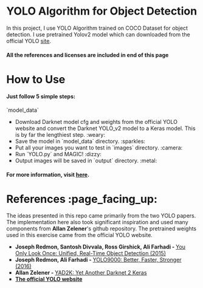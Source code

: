 <h1>YOLO Algorithm for Object Detection</h1>
In this project, I use YOLO Algorithm trained on COCO Dataset for object detection. I use pretrained Yolov2 model which can downloaded from the official YOLO <a href='https://pjreddie.com/darknet/yolo/'>site</a>.
<h4>All the references and licenses are included in end of this page</h4>

<h1>How to Use</h1>
<h4>Just follow 5 simple steps:</h4>
`model_data`
<ul type='square'>
  <li>Download Darknet model cfg and weights from the official YOLO website and convert the Darknet YOLO_v2 model to a Keras model. This is by far the lengthiest step. :weary:</li>
  <li>Save the model in `model_data` directory. :sparkles:</li>
  <li>Put all your images you want to test in `images` directory. :camera:</li>
  <li>Run `YOLO.py` and MAGIC! :dizzy:</li>
  <li>Output images will be saved in `output` directory. :metal:</li>
</ul>
<h4>For more information, visit <a href='https://github.com/allanzelener/YAD2K'>here</a>.</h4>

<h1>References :page_facing_up:</h1>
The ideas presented in this repo came primarily from the two YOLO papers. The implementation here also took significant inspiration and used many components from <strong>Allan Zelener</strong>'s github repository. The pretrained weights used in this exercise came from the official YOLO website.
<ul type='square'>
  <li><strong>Joseph Redmon, Santosh Divvala, Ross Girshick, Ali Farhadi - </strong><a href='https://arxiv.org/abs/1506.02640'>You Only Look Once: Unified, Real-Time Object Detection (2015)</a></li>
  <li><strong>Joseph Redmon, Ali Farhadi - </strong><a href='https://arxiv.org/abs/1612.08242'>YOLO9000: Better, Faster, Stronger (2016)</a></li>
  <li><strong>Allan Zelener - </strong><a href='https://github.com/allanzelener/YAD2K'>YAD2K: Yet Another Darknet 2 Keras</a></li>
  <li><a href='https://pjreddie.com/darknet/yolo/'><strong>The official YOLO website</strong></a></li>
</ul>
